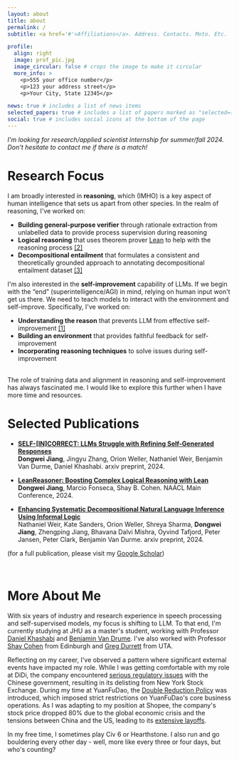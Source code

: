 ```yaml
---
layout: about
title: about
permalink: /
subtitle: <a href='#'>Affiliations</a>. Address. Contacts. Moto. Etc.

profile:
  align: right
  image: prof_pic.jpg
  image_circular: false # crops the image to make it circular
  more_info: >
    <p>555 your office number</p>
    <p>123 your address street</p>
    <p>Your City, State 12345</p>

news: true # includes a list of news items
selected_papers: true # includes a list of papers marked as "selected={true}"
social: true # includes social icons at the bottom of the page
---
```


*I'm looking for research/applied scientist internship for summer/fall 2024. Don't hesitate to contact me if there is a match!*
<br/>

Research Focus
======
I am broadly interested in **reasoning**, which (IMHO) is a key aspect of human intelligence that sets us apart from other species. In the realm of reasoning, I've worked on:
- **Building general-purpose verifier** through rationale extraction from unlabelled data to provide process supervision during reasoning
- **Logical reasoning** that uses theorem prover [Lean](https://lean-lang.org/) to help with the reasoning process [[2]](https://arxiv.org/abs/2403.13312)
- **Decompositional entailment** that formulates a consistent and theoretically grounded approach to annotating decompositional entailment dataset [[3]](https://arxiv.org/abs/2402.14798)

I'm also interested in the **self-improvement** capability of LLMs. If we begin with the “end” (superintelligence/AGI) in mind, relying on human input won't get us there. We need to teach models to interact with the environment and self-improve. Specifically, I've worked on:
- **Understanding the reason** that prevents LLM from effective self-improvement [[1]](https://arxiv.org/abs/2404.04298)
- **Building an environment** that provides faithful feedback for self-improvement
- **Incorporating reasoning techniques** to solve issues during self-improvement

<br/>
The role of training data and alignment in reasoning and self-improvement has always fascinated me. I would like to explore this further when I have more time and resources.
<br/>

Selected Publications
======
* [**SELF-[IN]CORRECT: LLMs Struggle with Refining Self-Generated Responses**](https://arxiv.org/abs/2404.04298)  
**Dongwei Jiang**, Jingyu Zhang, Orion Weller, Nathaniel Weir, Benjamin Van Durme, Daniel Khashabi.
arxiv preprint, 2024.

* [**LeanReasoner: Boosting Complex Logical Reasoning with Lean**](https://arxiv.org/pdf/2403.13312.pdf)  
**Dongwei Jiang**, Marcio Fonseca, Shay B. Cohen.
NAACL Main Conference, 2024.

* [**Enhancing Systematic Decompositional Natural Language Inference Using Informal Logic**](https://arxiv.org/abs/2402.14798)  
Nathaniel Weir, Kate Sanders, Orion Weller, Shreya Sharma, **Dongwei Jiang**, Zhengping Jiang, Bhavana Dalvi Mishra, Oyvind Tafjord, Peter Jansen, Peter Clark, Benjamin Van Durme.
arxiv preprint, 2024.

(for a full publication, please visit my [Google Scholar](https://scholar.google.com/citations?user=z1PXZDEAAAAJ&hl=en))

<br/>

More About Me
======
With six years of industry and research experience in speech processing and self-supervised models, my focus is shifting to LLM. To that end, I'm currently studying at JHU as a master's student, working with Professor [Daniel Khashabi](https://danielkhashabi.com/) and [Benjamin Van Drume](https://www.cs.jhu.edu/~vandurme/). I've also worked with Professor [Shay Cohen](https://homepages.inf.ed.ac.uk/scohen/) from Edinburgh and [Greg Durrett](https://www.cs.utexas.edu/~gdurrett/) from UTA.

Reflecting on my career, I've observed a pattern where significant external events have impacted my role. 
While I was getting comfortable with my role at DiDi, the company encountered [serious regulatory issues](https://www.forbes.com/sites/ywang/2022/05/24/didi-to-delist-from-nyse-after-overwhelming-yes-vote-by-shareholders/?sh=4d105596cba0) with the Chinese government, resulting in its delisting from New York Stock Exchange.
During my time at YuanFuDao, the [Double Reduction Policy](https://en.wikipedia.org/wiki/Double_Reduction_Policy) was introduced, which imposed strict restrictions on YuanFuDao's core business operations.
As I was adapting to my position at Shopee, the company's stock price dropped 80% due to the global economic crisis and the tensions between China and the US, leading to its [extensive layoffs](https://techwireasia.com/2022/09/why-is-e-commerce-giant-shopee-on-a-layoff-spree/).

In my free time, I sometimes play Civ 6 or Hearthstone. I also run and go bouldering every other day - well, more like every three or four days, but who's counting?
